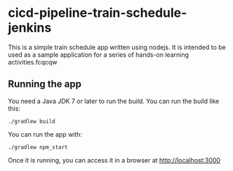 # cicd-pipeline-train-schedule-jenkins

This is a simple train schedule app written using nodejs. It is intended to be used as a sample application for a series of hands-on learning activities.fcqcqw

## Running the app

You need a Java JDK 7 or later to run the build. You can run the build like this:

    ./gradlew build

You can run the app with:

    ./gradlew npm_start

Once it is running, you can access it in a browser at [http://localhost:3000](http://localhost:3000)
